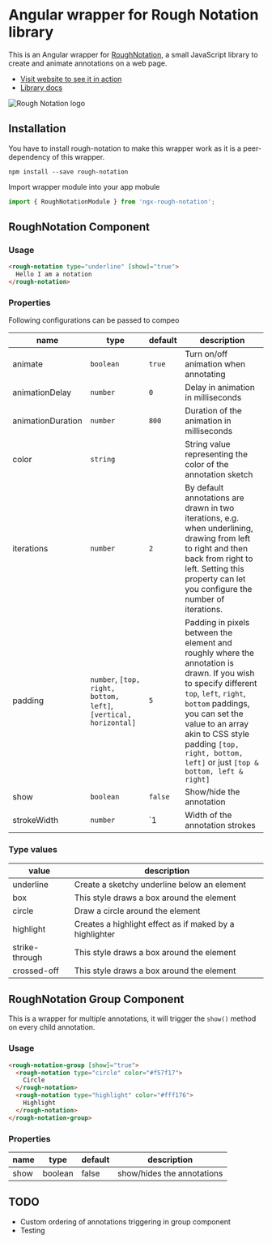# Angular wrapper for Rough Notation library


This is an Angular wrapper for [RoughNotation](https://roughnotation.com/), a small JavaScript library to create and animate annotations on a web page.

- [Visit website to see it in action](https://roughnotation.com/)
- [Library docs](https://github.com/pshihn/rough-notation)

![Rough Notation logo](https://roughnotation.com/images/social.png)


## Installation

You have to install rough-notation to make this wrapper work as it is a peer-dependency of this wrapper.

```
npm install --save rough-notation
```

Import wrapper module into your app mobule

```js
import { RoughNotationModule } from 'ngx-rough-notation';
```

## RoughNotation Component


### Usage

```html
<rough-notation type="underline" [show]="true">
  Hello I am a notation
</rough-notation>
```

### Properties

Following configurations can be passed to compeo

| name                | type                                                             | default                                                                                                                                                                               | description                                                                                                                                                                                                                                                                                  |
| ------------------- | ---------------------------------------------------------------- | ------------------------------------------------------------------------------------------------------------------------------------------------------------------------------------- | -------------------------------------------------------------------------------------------------------------------------------------------------------------------------------------------------------------------------------------------------------------------------------------------- |
| animate             | `boolean`                                                        | `true`                                                                                                                                                                                | Turn on/off animation when annotating                                                                                                                                                                                                                                                        |
| animationDelay      | `number`                                                         | `0`                                                                                                                                                                                   | Delay in animation in milliseconds                                                                                                                                                                                                                                                           |
| animationDuration   | `number`                                                         | `800`                                                                                                                                                                                 | Duration of the animation in milliseconds                                                                                                                                                                                                                                                    |
| color               | `string`                                                         |                                                                                                                                                                                       | String value representing the color of the annotation sketch                                                                                              
| iterations          | `number`                                                         | `2`                                                                                                                                                                                   | By default annotations are drawn in two iterations, e.g. when underlining, drawing from left to right and then back from right to left. Setting this property can let you configure the number of iterations.                                                                                |
| padding             | `number`, `[top, right, bottom, left]`, `[vertical, horizontal]` | `5`                                                                                                                                                                                   | Padding in pixels between the element and roughly where the annotation is drawn. If you wish to specify different `top`, `left`, `right`, `bottom` paddings, you can set the value to an array akin to CSS style padding `[top, right, bottom, left]` or just `[top & bottom, left & right]` |
| show                | `boolean`                                                        | `false`                                                                                                                                                                               | Show/hide the annotation                                                                                                                                                                                                                                                                     |
| strokeWidth         | `number`                                                         | `1 | Width of the annotation strokes | | type |`enum`|`underline`,`box`,`circle`,`highlight`,`strike-through`,`crossed-off` | This is a mandatory field. It sets the annotation style |

### Type values

| value          | description                                             |
| -------------- | ------------------------------------------------------- |
| underline      | Create a sketchy underline below an element             |
| box            | This style draws a box around the element               |
| circle         | Draw a circle around the element                        |
| highlight      | Creates a highlight effect as if maked by a highlighter |
| strike-through | This style draws a box around the element               |
| crossed-off    | This style draws a box around the element               |

## RoughNotation Group Component

This is a wrapper for multiple annotations, it will trigger the `show()` method on every child annotation.

### Usage

```html
<rough-notation-group [show]="true">
  <rough-notation type="circle" color="#f57f17">
    Circle
  </rough-notation>
  <rough-notation type="highlight" color="#fff176">
    Highlight
  </rough-notation>
</rough-notation-group>
```

### Properties

| name | type    | default | description                |
| ---- | ------- | ------- | -------------------------- |
| show | boolean |  false  | show/hides the annotations |


## TODO
- Custom ordering of annotations triggering in group component
- Testing
